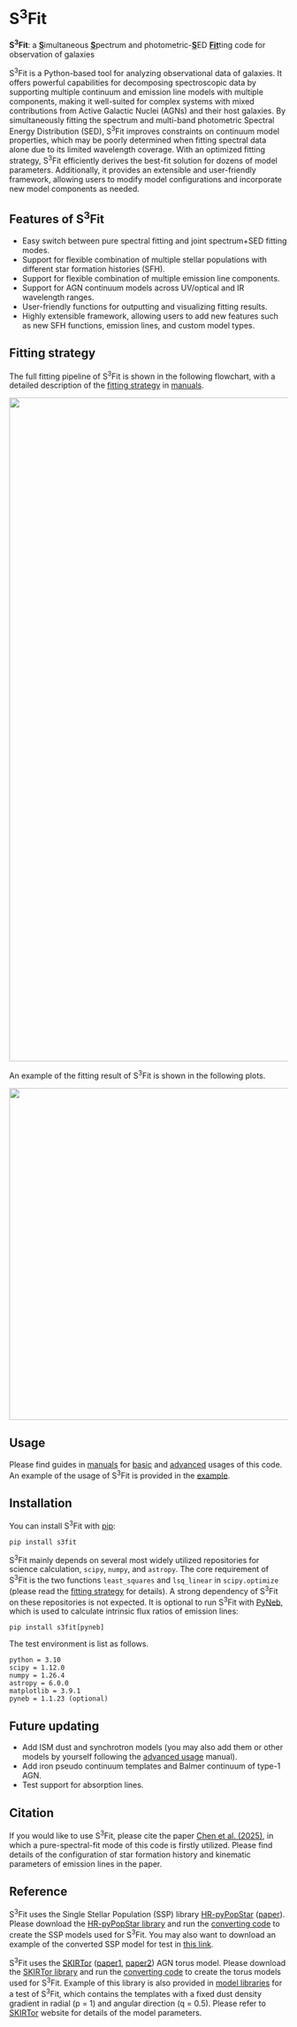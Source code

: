 # S<sup>3</sup>Fit
**S<sup>3</sup>Fit**: a <ins>**S**</ins>imultaneous <ins>**S**</ins>pectrum and photometric-<ins>**S**</ins>ED <ins>**Fit**</ins>ting code for observation of galaxies

S<sup>3</sup>Fit is a Python-based tool for analyzing observational data of galaxies.
It offers powerful capabilities for decomposing spectroscopic data 
by supporting multiple continuum and emission line models with multiple components, 
making it well-suited for complex systems with mixed contributions 
from Active Galactic Nuclei (AGNs) and their host galaxies.
By simultaneously fitting the spectrum and multi-band photometric Spectral Energy Distribution (SED), 
S<sup>3</sup>Fit improves constraints on continuum model properties, 
which may be poorly determined when fitting spectral data alone due to its limited wavelength coverage.
With an optimized fitting strategy, 
S<sup>3</sup>Fit efficiently derives the best-fit solution for dozens of model parameters. 
Additionally, it provides an extensible and user-friendly framework, 
allowing users to modify model configurations and incorporate new model components as needed.

## Features of S<sup>3</sup>Fit
- Easy switch between pure spectral fitting and joint spectrum+SED fitting modes.
- Support for flexible combination of multiple stellar populations with different star formation histories (SFH). 
- Support for flexible combination of multiple emission line components.
- Support for AGN continuum models across UV/optical and IR wavelength ranges.
- User-friendly functions for outputting and visualizing fitting results.
- Highly extensible framework, allowing users to add new features such as new SFH functions, emission lines, and custom model types.

## Fitting strategy
The full fitting pipeline of S<sup>3</sup>Fit is shown in the following flowchart, 
with a detailed description of the [fitting strategy](https://github.com/xychcz/S3Fit/blob/main/manuals/fitting_strategy.md) in 
[manuals](https://github.com/xychcz/S3Fit/blob/main/manuals/). 
<p align="center"> <img src="https://github.com/user-attachments/assets/ea9fe830-c83c-4d12-959b-60e1db46cbd0" width="1200">

An example of the fitting result of S<sup>3</sup>Fit is shown in the following plots. 
<p align="center"> <img src="https://github.com/user-attachments/assets/683f5837-d364-4a53-8113-a05d56f9ef5b" width="600">

## Usage
Please find guides in [manuals](https://github.com/xychcz/S3Fit/blob/main/manuals/) 
for [basic](https://github.com/xychcz/S3Fit/blob/main/manuals/basic_usage.md) 
and [advanced](https://github.com/xychcz/S3Fit/blob/main/manuals/advanced_usage.md) usages of this code. 
An example of the usage of S<sup>3</sup>Fit is provided in the 
[example](https://github.com/xychcz/S3Fit/blob/main/example/example.ipynb). 

## Installation

You can install S<sup>3</sup>Fit with [pip](https://pypi.org/project/s3fit/):
```
pip install s3fit
```
S<sup>3</sup>Fit mainly depends on several most widely utilized repositories for science calculation, `scipy`, `numpy`, and `astropy`. 
The core requirement of S<sup>3</sup>Fit is the two functions `least_squares` and `lsq_linear` in `scipy.optimize`
(please read the 
[fitting strategy](https://github.com/xychcz/S3Fit/blob/main/manuals/fitting_strategy.md) for details). 
A strong dependency of S<sup>3</sup>Fit on these repositories is not expected. 
It is optional to run S<sup>3</sup>Fit with [PyNeb](http://research.iac.es/proyecto/PyNeb/), 
which is used to calculate intrinsic flux ratios of emission lines:
```
pip install s3fit[pyneb]
```

The test environment is list as follows. 
```
python = 3.10
scipy = 1.12.0
numpy = 1.26.4
astropy = 6.0.0
matplotlib = 3.9.1
pyneb = 1.1.23 (optional)
```

## Future updating
- Add ISM dust and synchrotron models (you may also add them or other models by yourself following the
  [advanced usage](https://github.com/xychcz/S3Fit/blob/main/manuals/advanced_usage.md) manual).
- Add iron pseudo continuum templates and Balmer continuum of type-1 AGN.
- Test support for absorption lines. 

## Citation
If you would like to use S<sup>3</sup>Fit, please cite the paper [Chen et al. (2025)][1], in which a pure-spectral-fit mode of this code is firstly utilized. 
Please find details of the configuration of star formation history and kinematic parameters of emission lines in the paper. 

## Reference
S<sup>3</sup>Fit uses the Single Stellar Population (SSP) library [HR-pyPopStar][2] ([paper][3]). 
Please download the [HR-pyPopStar library][2] and run the 
[converting code](https://github.com/xychcz/S3Fit/blob/main/model_libraries/convert_popstar_ssp.py) 
to create the SSP models used for S<sup>3</sup>Fit. 
You may also want to download an example of the converted SSP model for test in [this link][7].

S<sup>3</sup>Fit uses the [SKIRTor][4] ([paper1][5], [paper2][6]) AGN torus model. 
Please download the [SKIRTor library][4] and run the 
[converting code](https://github.com/xychcz/S3Fit/blob/main/model_libraries/convert_skirtor_torus.py) 
to create the torus models used for S<sup>3</sup>Fit. 
Example of this library is also provided in 
[model libraries](https://github.com/xychcz/S3Fit/blob/main/model_libraries/) for a test of S<sup>3</sup>Fit, 
which contains the templates with a fixed dust density gradient in radial (p = 1) and angular direction (q = 0.5). 
Please refer to [SKIRTor][4] website for details of the model parameters. 

[1]: <https://iopscience.iop.org/article/10.3847/1538-4357/ad93ab>
[2]: <https://www.fractal-es.com/PopStar/>
[3]: <https://academic.oup.com/mnras/article/506/4/4781/6319511>
[4]: https://sites.google.com/site/skirtorus/sed-library?authuser=0
[5]: http://adsabs.harvard.edu/abs/2012MNRAS.420.2756S
[6]: http://adsabs.harvard.edu/abs/2016MNRAS.458.2288S
[7]: https://drive.google.com/file/d/1JwdBOnl6APwFmadIX8BYLcLyFNZvnuYg/view?usp=share_link

